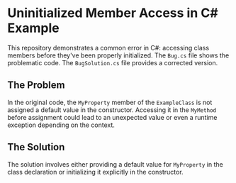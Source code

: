# Uninitialized Member Access in C# Example

This repository demonstrates a common error in C#: accessing class members before they've been properly initialized.  The `Bug.cs` file shows the problematic code.  The `BugSolution.cs` file provides a corrected version.

## The Problem

In the original code, the `MyProperty` member of the `ExampleClass` is not assigned a default value in the constructor. Accessing it in the `MyMethod` before assignment could lead to an unexpected value or even a runtime exception depending on the context.

## The Solution

The solution involves either providing a default value for `MyProperty` in the class declaration or initializing it explicitly in the constructor.